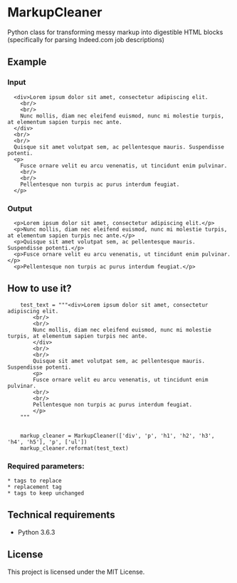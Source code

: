 # MarkupCleaner

Python class for transforming messy markup into digestible HTML blocks (specifically for parsing Indeed.com job descriptions)

## Example

### Input
```
  <div>Lorem ipsum dolor sit amet, consectetur adipiscing elit.
    <br/>
    <br/>
    Nunc mollis, diam nec eleifend euismod, nunc mi molestie turpis, at elementum sapien turpis nec ante.
  </div>
  <br/>
  <br/>
  Quisque sit amet volutpat sem, ac pellentesque mauris. Suspendisse potenti.
  <p>
    Fusce ornare velit eu arcu venenatis, ut tincidunt enim pulvinar.
    <br/>
    <br/>
    Pellentesque non turpis ac purus interdum feugiat.
  </p>
```

### Output

```
  <p>Lorem ipsum dolor sit amet, consectetur adipiscing elit.</p>
  <p>Nunc mollis, diam nec eleifend euismod, nunc mi molestie turpis, at elementum sapien turpis nec ante.</p>
  <p>Quisque sit amet volutpat sem, ac pellentesque mauris. Suspendisse potenti.</p>
  <p>Fusce ornare velit eu arcu venenatis, ut tincidunt enim pulvinar.</p>
  <p>Pellentesque non turpis ac purus interdum feugiat.</p>

```


## How to use it?

```
    test_text = """<div>Lorem ipsum dolor sit amet, consectetur adipiscing elit.
        <br/>
        <br/>
        Nunc mollis, diam nec eleifend euismod, nunc mi molestie turpis, at elementum sapien turpis nec ante.
        </div>
        <br/>
        <br/>
        Quisque sit amet volutpat sem, ac pellentesque mauris. Suspendisse potenti.
        <p>
        Fusce ornare velit eu arcu venenatis, ut tincidunt enim pulvinar.
        <br/>
        <br/>
        Pellentesque non turpis ac purus interdum feugiat.
        </p>
    """


    markup_cleaner = MarkupCleaner(['div', 'p', 'h1', 'h2', 'h3', 'h4', 'h5'], 'p', ['ul'])
    markup_cleaner.reformat(test_text)
```

### Required parameters:
    * tags to replace
    * replacement tag
    * tags to keep unchanged


## Technical requirements

* Python 3.6.3

## License

This project is licensed under the MIT License.
